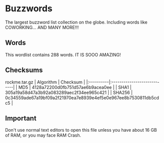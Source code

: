 # Buzzwords  
The largest buzzword list collection on the globe. Including words like COWORKING... AND MANY MORE!!!
## Words  
This wordlist contains 288 words. IT IS SOOO AMAZING!
## Checksums
rockme.tar.gz
| Algorithm | Checksum |
|:----------|:----------------------------|
| MD5       | 4128a72200d0fb751d57ae6b9acea0ee |
| SHA1      | 305a19a58d47a3b92a083289aec2f34ee965c421 |
| SHA256    | 0c34559ade67a19bf09a2f21970ea7e8939e4ef5e0e967ee8b7530811db5cdc5 |
## Important
Don't use normal text editors to open this file unless you have about 16 GB of RAM, or you may face RAM Crash.
